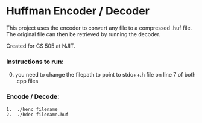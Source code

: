 # Huffman Encoder / Decoder
This project uses the encoder to convert any file to a compressed .huf file. The original file can then be retrieved by running the decoder.

Created for CS 505 at NJIT.

### Instructions to run:
0.  you need to change the filepath to point to stdc++.h file on line 7 of both .cpp files
### Encode / Decode:
```sh
1.  ./henc filename
2.  ./hdec filename.huf
```
